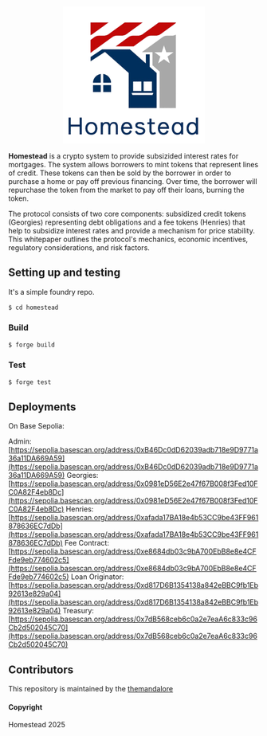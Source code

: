 <p align="center">
    <img src= './public/homestead.png' height="275"/>
</p>


<b>Homestead</b> is a crypto system to provide subsizided interest rates for mortgages. The system allows borrowers to mint tokens that represent lines of credit.  These tokens can then be sold by the borrower in order to purchase a home or pay off previous financing.  Over time, the borrower will repurchase the token from the market to pay off their loans, burning the token. 

The protocol consists of two core components: subsidized credit tokens (Georgies) representing debt obligations and a fee tokens (Henries) that help to subsidize interest rates and provide a mechanism for price stability. This whitepaper outlines the protocol's mechanics, economic incentives, regulatory considerations, and risk factors.


## Setting up and testing

It's a simple foundry repo.  

```shell
$ cd homestead
```

### Build

```shell
$ forge build
```

### Test

```shell
$ forge test
```

## Deployments
 
On Base Sepolia: 

  Admin: [https://sepolia.basescan.org/address/0xB46Dc0dD62039adb718e9D9771a36a11DA669A59](https://sepolia.basescan.org/address/0xB46Dc0dD62039adb718e9D9771a36a11DA669A59)
  Georgies:  [https://sepolia.basescan.org/address/0x0981eD56E2e47f67B008f3Fed10FC0A82F4eb8Dc](https://sepolia.basescan.org/address/0x0981eD56E2e47f67B008f3Fed10FC0A82F4eb8Dc)
  Henries:  [https://sepolia.basescan.org/address/0xafada17BA18e4b53CC9be43FF961878636EC7dDb](https://sepolia.basescan.org/address/0xafada17BA18e4b53CC9be43FF961878636EC7dDb)
  Fee Contract:  [https://sepolia.basescan.org/address/0xe8684db03c9bA700EbB8e8e4CFFde9eb774602c5](https://sepolia.basescan.org/address/0xe8684db03c9bA700EbB8e8e4CFFde9eb774602c5)
  Loan Originator: [https://sepolia.basescan.org/address/0xd817D6B1354138a842eBBC9fb1Eb92613e829a04](https://sepolia.basescan.org/address/0xd817D6B1354138a842eBBC9fb1Eb92613e829a04)
  Treasury:  [https://sepolia.basescan.org/address/0x7dB568ceb6c0a2e7eaA6c833c96Cb2d502045C70](https://sepolia.basescan.org/address/0x7dB568ceb6c0a2e7eaA6c833c96Cb2d502045C70)


## Contributors<a name="contributors"> </a>

This repository is maintained by the  [themandalore](https://www.github.com/themandalore)


#### Copyright

Homestead 2025
